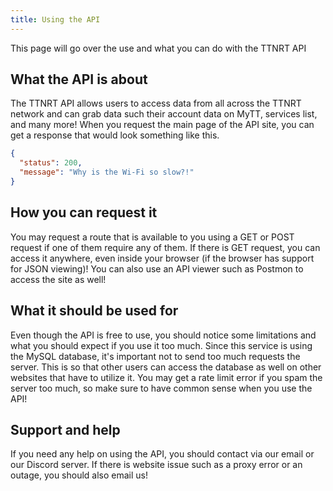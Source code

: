 ```yaml
---
title: Using the API
---
```

This page will go over the use and what you can do with the TTNRT API

## What the API is about
The TTNRT API allows users to access data from all across the TTNRT network and can grab data such their account data on MyTT, services list, and many more! When you request the main page of the API site, you can get a response that would look something like this.

```json
{
  "status": 200,
  "message": "Why is the Wi-Fi so slow?!"
}
```
## How you can request it
You may request a route that is available to you using a GET or POST request if one of them require any of them. If there is GET request, you can access it anywhere, even inside your browser (if the browser has support for JSON viewing)! You can also use an API viewer such as Postmon to access the site as well!

## What it should be used for
Even though the API is free to use, you should notice some limitations and what you should expect if you use it too much. Since this service is using the MySQL database, it's important not to send too much requests the server. This is so that other users can access the database as well on other websites that have to utilize it. You may get a rate limit error if you spam the server too much, so make sure to have common sense when you use the API!

## Support and help
If you need any help on using the API, you should contact via our email or our Discord server. If there is website issue such as a proxy error or an outage, you should also email us!